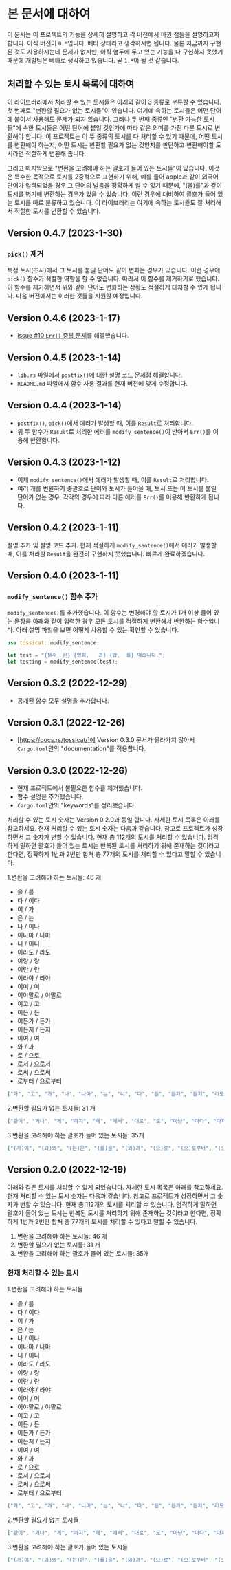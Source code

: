 # 본 문서에 대하여

이 문서는 이 프로젝트의 기능을 상세히 설명하고 각 버전에서 바뀐 점들을 설명하고자 합니다. 아직 버전이 `0.*`입니다. 베타 상태라고 생각하시면 됩니다. 물론 지금까지 구현된 것도 사용하시는데 문제가 없지만, 아직 염두에 두고 있는 기능을 다 구현하지 못했기 때문에 개발팀은 베타로 생각하고 있습니다. 곧 `1.*`이 될 것 같습니다.

## 처리할 수 있는 토시 목록에 대하여

이 라이브러리에서 처리할 수 있는 토시들은 아래와 같이 3 종류로 분류할 수 있습니다. 첫 번째로 "변환할 필요가 없는 토시들"이 있습니다. 여기에 속하는 토시들은 어떤 단어에 붙여서 사용해도 문제가 되지 않습니다. 그러나 두 번째 종류인 "변환 가능한 토시들"에 속한 토시들은 어떤 단어에 붙일 것인가에 따라 같은 의미를 가진 다른 토시로 변환해야 합니다. 이 프로젝트는 이 두 종류의 토시를 다 처리할 수 있기 때문에, 어떤 토시를 변환해야 하는지, 어떤 토시는 변환할 필요가 없는 것인지를 판단하고 변환해야할 토시라면 적절하게 변환해 줍니다.

그리고 마지막으로 "변환을 고려해야 하는 괄호가 들어 있는 토시들"이 있습니다. 이것은 특수한 목적으로 토시를 2중적으로 표현하기 위해, 예를 들어 apple과 같이 외국어 단어가 입력되었을 경우 그 단어의 발음을 정확하게 알 수 없기 때문에, "(을)를"과 같이 토시를 병기해 변환하는 경우가 있을 수 있습니다. 이런 경우에 대비하여 괄호가 들어 있는 토시를 따로 분류하고 있습니다. 이 라이브러리는 여기에 속하는 토시들도 잘 처리해서 적절한 토시를 반환할 수 있습니다.

## Version 0.4.7 (2023-1-30)

### `pick()` 제거

특정 토시(조사)에서 그 토시를 붙일 단어도 같이 변화는 경우가 있습니다. 이런 경우에 `pick()` 함수가 적절한 역할을 할 수 없습니다. 따라서 이 함수를 제거하기로 했습니다. 이 함수를 제거하면서 위와 같이 단어도 변화하는 상황도 적절하게 대처할 수 있게 됩니다. 다음 버전에서는 이러한 것들을 지원할 예정입니다.

## Version 0.4.6 (2023-1-17)

- [issue #10 `Err()` 중복 문제](https://github.com/tossicat/tossicat-core/issues/10)를 해결했습니다.

## Version 0.4.5 (2023-1-14)

- `lib.rs` 파일에서 `postfix()`에 대한 설명 코드 문제점 해결합니다.
- `README.md` 파일에서 함수 사용 결과를 현재 버전에 맞게 수정합니다.

## Version 0.4.4 (2023-1-14)

- `postfix()`, `pick()`에서 에러가 발생할 때, 이를 `Result`로 처리합니다.
- 위 두 함수가 `Result`로 처리한 에러를 `modify_sentence()`이 받아서 `Err()`를 이용해 반환합니다.

## Version 0.4.3 (2023-1-12)

- 이제 `modify_sentence()`에서 에러가 발생할 때, 이를 `Result`로 처리합니다.
- 여러 개를 변환하기 중괄호로 단어와 토시가 들어올 때, 토시 또는 이 토시를 붙일 단어가 없는 경우, 각각의 경우에 따라 다른 에러를 `Err()`를 이용해 반환하게 됩니다.

## Version 0.4.2 (2023-1-11)

설명 추가 및 설명 코드 추가. 현재 적절하게 `modify_sentence()`에서 에러가 발생할 때, 이를 처리할 `Result`을 완전히 구현하지 못했습니다. 빠르게 완료하겠습니다.

## Version 0.4.0 (2023-1-11)

### `modify_sentence()` 함수 추가

`modify_sentence()`를 추가했습니다. 이 함수는 변경해야 할 토시가 1개 이상 들어 있는 문장을 아래와 같이 입력한 경우 모든 토시를 적절하게 변환해서 반환하는 함수입니다. 아래 설명 파일을 보면 어떻게 사용할 수 있는 확인할 수 있습니다.

```rust
use tossicat::modify_sentence;

let test = "{철수, 은} {영희,   과} {밥,  를} 먹습니다.";
let testing = modify_sentence(test);
```

## Version 0.3.2 (2022-12-29)

- 공개된 함수 모두 설명을 추가합니다.

## Version 0.3.1 (2022-12-26)

- [https://docs.rs/tossicat/]에 Version 0.3.0 문서가 올라가지 않아서 `Cargo.toml`안의 "documentation"를 적용합니다.

## Version 0.3.0 (2022-12-26)

- 현재 프로젝트에서 불필요한 함수를 제거했습니다.
- 함수 설명을 추가했습니다.
- `Cargo.toml`안의 "keywords"를 정리했습니다.

처리할 수 있는 토시 숫자는 Version 0.2.0과 동일 합니다. 자세한 토시 목록은 아래를 참고하세요. 현재 처리할 수 있는 토시 숫자는 다음과 같습니다. 참고로 프로젝트가 성장하면서 그 숫자가 변할 수 있습니다. 현재 총 112개의 토시를 처리할 수 있습니다. 엄격하게 말하면 괄호가 들어 있는 토시는 반복된 토시를 처리하기 위해 존재하는 것이라고 한다면, 정확하게 1번과 2번만 합쳐 총 77개의 토시를 처리할 수 있다고 말할 수 있습니다.

1.변환을 고려해야 하는 토시들: 46 개

- 을 / 를
- 다 / 이다
- 이 / 가
- 은 / 는
- 나 / 이나
- 이나마 / 나마
- 니 / 이니
- 이라도 / 라도
- 이랑 / 랑
- 이란 / 란
- 이라야 / 라야
- 이며 / 며
- 이야말로 / 야말로
- 이고 / 고
- 이든 / 든
- 이든가 / 든가
- 이든지 / 든지
- 이여 / 여
- 와 / 과
- 로 / 으로
- 로서 / 으로서
- 로써 / 으로써
- 로부터 / 으로부터

```json
["가", "고", "과", "나", "나마", "는", "니", "다", "든", "든가", "든지", "라도", "라야", "란", "랑", "로", "로부터", "로서", "로써", "를", "며", "야말로", "여", "와", "으로", "으로부터", "으로서", "으로써", "은", "을", "이", "이고", "이나", "이나마", "이니", "이다", "이든", "이든가", "이든지", "이라도", "이라야", "이란", "이랑", "이며", "이야말로", "이여"]
```

2.변환할 필요가 없는 토시들: 31 개

```json
["같이", "거나", "게", "까지", "께", "께서", "대로", "도", "마냥", "마다", "마저", "만", "밖에", "보다", "부터", "뿐", "에", "에게", "에게로", "에게서", "에다가", "에서", "에서부터", "의", "이다", "조차", "처럼", "커녕", "하고", "한테", "한테서"]
```

3.변환을 고려해야 하는 괄호가 들어 있는 토시들: 35개

```json
["(가)이", "(과)와", "(는)은", "(를)을", "(와)과", "(으)로", "(으)로부터", "(으)로서", "(으)로써", "(은)는", "(을)를", "(이)가", "(이)고", "(이)나", "(이)나마", "(이)니", "(이)다", "(이)든", "(이)든가", "(이)든지", "(이)라도", "(이)라야", "(이)란", "(이)랑", "(이)며", "(이)야말로", "(이)여", "가(이)", "과(와)", "는(은)", "를(을)", "와(과)", "은(는)", "을(를)", "이(가)"]
```

## Version 0.2.0 (2022-12-19)

아래와 같은 토시를 처리할 수 있게 되었습니다. 자세한 토시 목록은 아래를 참고하세요. 현재 처리할 수 있는 토시 숫자는 다음과 같습니다. 참고로 프로젝트가 성장하면서 그 숫자가 변할 수 있습니다. 현재 총 112개의 토시를 처리할 수 있습니다. 엄격하게 말하면 괄호가 들어 있는 토시는 반복된 토시를 처리하기 위해 존재하는 것이라고 한다면, 정확하게 1번과 2번만 합쳐 총 77개의 토시를 처리할 수 있다고 말할 수 있습니다.

1. 변환을 고려해야 하는 토시들: 46 개
2. 변환할 필요가 없는 토시들: 31 개
3. 변환을 고려해야 하는 괄호가 들어 있는 토시들: 35개

### 현재 처리할 수 있는 토시

1.변환을 고려해야 하는 토시들

- 을 / 를
- 다 / 이다
- 이 / 가
- 은 / 는
- 나 / 이나
- 이나마 / 나마
- 니 / 이니
- 이라도 / 라도
- 이랑 / 랑
- 이란 / 란
- 이라야 / 라야
- 이며 / 며
- 이야말로 / 야말로
- 이고 / 고
- 이든 / 든
- 이든가 / 든가
- 이든지 / 든지
- 이여 / 여
- 와 / 과
- 로 / 으로
- 로서 / 으로서
- 로써 / 으로써
- 로부터 / 으로부터

```json
["가", "고", "과", "나", "나마", "는", "니", "다", "든", "든가", "든지", "라도", "라야", "란", "랑", "로", "로부터", "로서", "로써", "를", "며", "야말로", "여", "와", "으로", "으로부터", "으로서", "으로써", "은", "을", "이", "이고", "이나", "이나마", "이니", "이다", "이든", "이든가", "이든지", "이라도", "이라야", "이란", "이랑", "이며", "이야말로", "이여"]
```

2.변환할 필요가 없는 토시들

```json
["같이", "거나", "게", "까지", "께", "께서", "대로", "도", "마냥", "마다", "마저", "만", "밖에", "보다", "부터", "뿐", "에", "에게", "에게로", "에게서", "에다가", "에서", "에서부터", "의", "이다", "조차", "처럼", "커녕", "하고", "한테", "한테서"]
```

3.변환을 고려해야 하는 괄호가 들어 있는 토시들

```json
["(가)이", "(과)와", "(는)은", "(를)을", "(와)과", "(으)로", "(으)로부터", "(으)로서", "(으)로써", "(은)는", "(을)를", "(이)가", "(이)고", "(이)나", "(이)나마", "(이)니", "(이)다", "(이)든", "(이)든가", "(이)든지", "(이)라도", "(이)라야", "(이)란", "(이)랑", "(이)며", "(이)야말로", "(이)여", "가(이)", "과(와)", "는(은)", "를(을)", "와(과)", "은(는)", "을(를)", "이(가)"]
```
